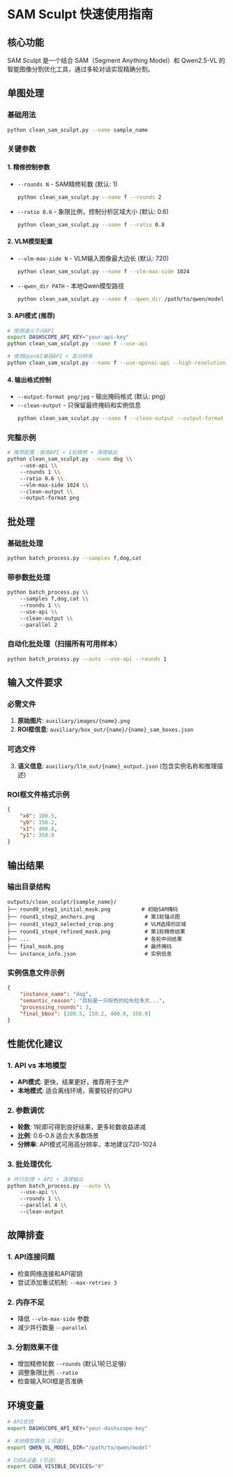 # SAM Sculpt 快速使用指南

## 核心功能
SAM Sculpt 是一个结合 SAM（Segment Anything Model）和 Qwen2.5-VL 的智能图像分割优化工具，通过多轮对话实现精确分割。

## 单图处理

### 基础用法
```bash
python clean_sam_sculpt.py --name sample_name
```

### 关键参数

#### 1. 精修控制参数
- `--rounds N` - SAM精修轮数 (默认: 1)
  ```bash
  python clean_sam_sculpt.py --name f --rounds 2
  ```

- `--ratio 0.6` - 象限比例，控制分析区域大小 (默认: 0.6)
  ```bash  
  python clean_sam_sculpt.py --name f --ratio 0.8
  ```

#### 2. VLM模型配置
- `--vlm-max-side N` - VLM输入图像最大边长 (默认: 720)
  ```bash
  python clean_sam_sculpt.py --name f --vlm-max-side 1024
  ```

- `--qwen_dir PATH` - 本地Qwen模型路径
  ```bash
  python clean_sam_sculpt.py --name f --qwen_dir /path/to/qwen/model
  ```

#### 3. API模式 (推荐)
```bash
# 使用通义千问API
export DASHSCOPE_API_KEY="your-api-key"
python clean_sam_sculpt.py --name f --use-api

# 使用OpenAI兼容API + 高分辨率
python clean_sam_sculpt.py --name f --use-openai-api --high-resolution
```

#### 4. 输出格式控制
- `--output-format png/jpg` - 输出掩码格式 (默认: png)
- `--clean-output` - 只保留最终掩码和实例信息
  ```bash
  python clean_sam_sculpt.py --name f --clean-output --output-format jpg
  ```

### 完整示例
```bash
# 推荐配置：使用API + 1轮精修 + 清理输出
python clean_sam_sculpt.py --name dog \\
    --use-api \\
    --rounds 1 \\
    --ratio 0.6 \\
    --vlm-max-side 1024 \\
    --clean-output \\
    --output-format png
```

## 批处理

### 基础批处理
```bash
python batch_process.py --samples f,dog,cat
```

### 带参数批处理
```bash
python batch_process.py \\
    --samples f,dog,cat \\
    --rounds 1 \\
    --use-api \\
    --clean-output \\
    --parallel 2
```

### 自动化批处理（扫描所有可用样本）
```bash
python batch_process.py --auto --use-api --rounds 1
```

## 输入文件要求

### 必需文件
1. **原始图片**: `auxiliary/images/{name}.png`
2. **ROI框信息**: `auxiliary/box_out/{name}/{name}_sam_boxes.json`

### 可选文件  
3. **语义信息**: `auxiliary/llm_out/{name}_output.json` (包含实例名称和推理描述)

### ROI框文件格式示例
```json
{
    "x0": 100.5,
    "y0": 150.2,
    "x1": 400.8,
    "y1": 350.9
}
```

## 输出结果

### 输出目录结构
```
outputs/clean_sculpt/{sample_name}/
├── round0_step1_initial_mask.png          # 初始SAM掩码
├── round1_step2_anchors.png                # 第1轮锚点图
├── round1_step3_selected_crop.png          # VLM选择的区域
├── round1_step4_refined_mask.png           # 第1轮精修结果
├── ...                                     # 各轮中间结果
├── final_mask.png                          # 最终掩码 
└── instance_info.json                      # 实例信息
```

### 实例信息文件示例
```json
{
    "instance_name": "dog", 
    "semantic_reason": "目标是一只棕色的拉布拉多犬...",
    "processing_rounds": 3,
    "final_bbox": [100.5, 150.2, 400.8, 350.9]
}
```

## 性能优化建议

### 1. API vs 本地模型
- **API模式**: 更快，结果更好，推荐用于生产
- **本地模式**: 适合离线环境，需要较好的GPU

### 2. 参数调优
- **轮数**: 1轮即可得到良好结果，更多轮数收益递减
- **比例**: 0.6-0.8 适合大多数场景
- **分辨率**: API模式可用高分辨率，本地建议720-1024

### 3. 批处理优化
```bash
# 并行处理 + API + 清理输出
python batch_process.py --auto \\
    --use-api \\
    --rounds 1 \\
    --parallel 4 \\
    --clean-output
```

## 故障排查

### 1. API连接问题
- 检查网络连接和API密钥
- 尝试添加重试机制: `--max-retries 3`

### 2. 内存不足
- 降低 `--vlm-max-side` 参数
- 减少并行数量 `--parallel`

### 3. 分割效果不佳
- 增加精修轮数 `--rounds` (默认1轮已足够)
- 调整象限比例 `--ratio`
- 检查输入ROI框是否准确

## 环境变量

```bash
# API密钥
export DASHSCOPE_API_KEY="your-dashscope-key"

# 本地模型路径 (可选)
export QWEN_VL_MODEL_DIR="/path/to/qwen/model"

# CUDA设备 (可选)
export CUDA_VISIBLE_DEVICES="0"
```